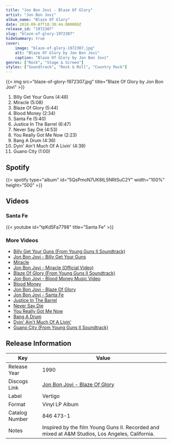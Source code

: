 ```yaml
---
title: "Jon Bon Jovi - Blaze Of Glory"
artist: "Jon Bon Jovi"
album_name: "Blaze Of Glory"
date: 2018-09-07T18:30:44.000000Z
release_id: "1972307"
slug: "blaze-of-glory-1972307"
hideSummary: true
cover:
    image: "blaze-of-glory-1972307.jpg"
    alt: "Blaze Of Glory by Jon Bon Jovi"
    caption: "Blaze Of Glory by Jon Bon Jovi"
genres: ["Rock", "Stage & Screen"]
styles: ["Soundtrack", "Rock & Roll", "Country Rock"]
---
```


{{< img src="blaze-of-glory-1972307.jpg" title="Blaze Of Glory by Jon Bon Jovi" >}}

<!-- section break -->

1. Billy Get Your Guns (4:48)
2. Miracle (5:08)
3. Blaze Of Glory (5:44)
4. Blood Money (2:34)
5. Santa Fe (5:40)
6. Justice In The Barrel (6:47)
7. Never Say Die (4:53)
8. You Really Got Me Now (2:23)
9. Bang A Drum (4:36)
10. Dyin' Ain't Much Of A Livin' (4:39)
11. Guano City (1:00)

<!-- section break -->


## Spotify
{{< spotify type="album" id="5QsPmoN7UK8tL5NRtSuC2Y" width="100%" height="500" >}}



## Videos
### Santa Fe
{{< youtube id="tpKd5Fa7798" title="Santa Fe" >}}<br>

### More Videos

- [Billy Get Your Guns (From Young Guns II Soundtrack)](https://www.youtube.com/watch?v=4nAxzn0--Oc)
- [Jon Bon Jovi - Billy Get Your Guns](https://www.youtube.com/watch?v=_Y7bPKURC0A)
- [Miracle](https://www.youtube.com/watch?v=jgV4PiHDgU8)
- [Jon Bon Jovi - Miracle (Official Video)](https://www.youtube.com/watch?v=wnM9WEha5E0)
- [Blaze Of Glory (From Young Guns II Soundtrack)](https://www.youtube.com/watch?v=gBf0fNo5NXI)
- [Jon Bon Jovi - Blood Money Music Video](https://www.youtube.com/watch?v=d51DXtvGxPA)
- [Blood Money](https://www.youtube.com/watch?v=iQbnm-CCoh4)
- [Jon Bon Jovi - Blaze Of Glory](https://www.youtube.com/watch?v=MfmYCM4CS8o)
- [Jon Bon Jovi - Santa Fe](https://www.youtube.com/watch?v=MQ56h4ql8Dk)
- [Justice In The Barrel](https://www.youtube.com/watch?v=AwgSBcEfZ2Q)
- [Never Say Die](https://www.youtube.com/watch?v=Rr8rgh4q4xQ)
- [You Really Got Me Now](https://www.youtube.com/watch?v=Fxhhbn9Mvs8)
- [Bang A Drum](https://www.youtube.com/watch?v=gg9nKnWDuME)
- [Dyin' Ain't Much Of A Livin'](https://www.youtube.com/watch?v=9kuGA621nr8)
- [Guano City (From Young Guns II Soundtrack)](https://www.youtube.com/watch?v=P9gAd5Ax4OE)


## Release Information
|  Key           | Value                                                |
| ---------------| ---------------------------------------------------- |
| Release Year   | 1990                                   |
| Discogs Link   | [Jon Bon Jovi - Blaze Of Glory](https://www.discogs.com/release/1972307-Jon-Bon-Jovi-Blaze-Of-Glory) |
| Label          | Vertigo |
| Format         | Vinyl LP Album |
| Catalog Number | 846 473-1 |
| Notes | Inspired by the film Young Guns II.  Recorded and mixed at A&M Studios, Los Angeles, California.   |